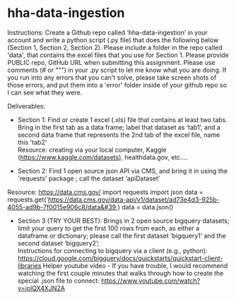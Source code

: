 # hha-data-ingestion

Instructions: 
Create a Github repo called ‘hha-data-ingestion’ in your account and write a python script (.py file) that does the following below (Section 1, Section 2, Section 2). 
Please include a folder in the repo called 'data',  that contains the excel files that you use for Section 1. 
Please provide PUBLIC repo,  GitHub URL when submitting this assignment. 
Please use comments (# or """) in your .py script to let me know what you are doing. 
If you run into any errors that you can't solve, please take screen shots of those errors, and put them into a 'error' folder inside of your github repo so I can see what they were. 

Deliverables: 
 
- Section 1: Find or create 1 excel (.xls) file that contains at least two tabs. Bring in the first tab as a data frame; label that dataset as ‘tab1’, and a second data frame that represents the 2nd tab of the excel file, name this 'tab2'   
            Resource: creating via your local computer, Kaggle (https://www.kaggle.com/datasets), healthdata.gov, etc.... 

- Section 2: Find 1 open source json API via CMS, and bring it in using the 'requests' package ; call the dataset ‘apiDataset’ 

Resource: https://data.cms.gov/
import requests 
import json
data = requests.get('https://data.cms.gov/data-api/v1/dataset/ad73e4d3-925b-4055-ad9b-7f0015e906c8/data&#39;)
data = data.json() 
- Section 3 (TRY YOUR BEST): Brings in 2 open source bigquery datasets; limit your query to get the first 100 rows from each, as either a dataframe or dictionary; please call the first dataset ‘bigquery1’ and the second dataset ‘bigquery2’;  
Instructions for connecting to bigquery via a client (e.g., python): https://cloud.google.com/bigquery/docs/quickstarts/quickstart-client-libraries 
Helper youtube video - If you have trouble, I would recommend watching the first couple minutes that walks through how to create the special .json file to connect: https://www.youtube.com/watch?v=iolQX4XJN2A